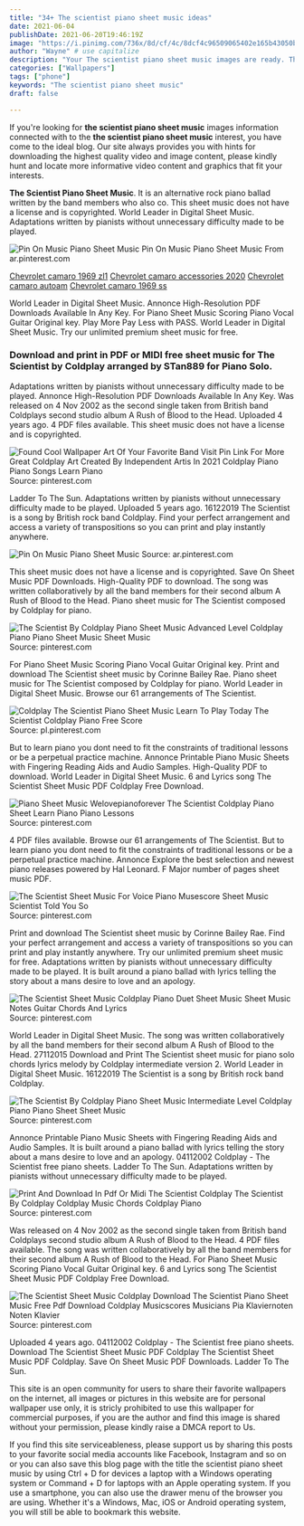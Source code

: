```yaml
---
title: "34+ The scientist piano sheet music ideas"
date: 2021-06-04
publishDate: 2021-06-20T19:46:19Z
image: "https://i.pinimg.com/736x/8d/cf/4c/8dcf4c96509065402e165b43050ba42a.jpg"
author: "Wayne" # use capitalize
description: "Your The scientist piano sheet music images are ready. The scientist piano sheet music are a topic that is being searched for and liked by netizens today. You can Get the The scientist piano sheet music files here. Find and Download all free photos."
categories: ["Wallpapers"]
tags: ["phone"]
keywords: "The scientist piano sheet music"
draft: false

---
```


If you're looking for **the scientist piano sheet music** images information connected with to the **the scientist piano sheet music** interest, you have come to the ideal  blog.  Our site always  provides you with  hints  for downloading  the highest  quality video and image  content, please kindly hunt and locate more informative video content and graphics  that fit your interests.

**The Scientist Piano Sheet Music**. It is an alternative rock piano ballad written by the band members who also co. This sheet music does not have a license and is copyrighted. World Leader in Digital Sheet Music. Adaptations written by pianists without unnecessary difficulty made to be played.

![Pin On Music Piano Sheet Music](https://i.pinimg.com/originals/1b/20/59/1b20592d50459f98dff9d26e134b857c.png "Pin On Music Piano Sheet Music")
Pin On Music Piano Sheet Music From ar.pinterest.com

[Chevrolet camaro 1969 zl1](/chevrolet-camaro-1969-zl1/)
[Chevrolet camaro accessories 2020](/chevrolet-camaro-accessories-2020/)
[Chevrolet camaro autoam](/chevrolet-camaro-autoam/)
[Chevrolet camaro 1969 ss](/chevrolet-camaro-1969-ss/)

World Leader in Digital Sheet Music. Annonce High-Resolution PDF Downloads Available In Any Key. For Piano Sheet Music Scoring Piano Vocal Guitar Original key. Play More Pay Less with PASS. World Leader in Digital Sheet Music. Try our unlimited premium sheet music for free.

### Download and print in PDF or MIDI free sheet music for The Scientist by Coldplay arranged by STan889 for Piano Solo.

Adaptations written by pianists without unnecessary difficulty made to be played. Annonce High-Resolution PDF Downloads Available In Any Key. Was released on 4 Nov 2002 as the second single taken from British band Coldplays second studio album A Rush of Blood to the Head. Uploaded 4 years ago. 4 PDF files available. This sheet music does not have a license and is copyrighted.


![Found Cool Wallpaper Art Of Your Favorite Band Visit Pin Link For More Great Coldplay Art Created By Independent Artis In 2021 Coldplay Piano Piano Songs Learn Piano](https://i.pinimg.com/564x/58/79/0c/58790c686bdbca3ec991ee5b7704680c.jpg "Found Cool Wallpaper Art Of Your Favorite Band Visit Pin Link For More Great Coldplay Art Created By Independent Artis In 2021 Coldplay Piano Piano Songs Learn Piano")
Source: pinterest.com

Ladder To The Sun. Adaptations written by pianists without unnecessary difficulty made to be played. Uploaded 5 years ago. 16122019 The Scientist is a song by British rock band Coldplay. Find your perfect arrangement and access a variety of transpositions so you can print and play instantly anywhere.

![Pin On Music Piano Sheet Music](https://i.pinimg.com/originals/1b/20/59/1b20592d50459f98dff9d26e134b857c.png "Pin On Music Piano Sheet Music")
Source: ar.pinterest.com

This sheet music does not have a license and is copyrighted. Save On Sheet Music PDF Downloads. High-Quality PDF to download. The song was written collaboratively by all the band members for their second album A Rush of Blood to the Head. Piano sheet music for The Scientist composed by Coldplay for piano.

![The Scientist By Coldplay Piano Sheet Music Advanced Level Coldplay Piano Piano Sheet Music Sheet Music](https://i.pinimg.com/originals/4a/36/f4/4a36f4b25600b448e50b7109664045d2.jpg "The Scientist By Coldplay Piano Sheet Music Advanced Level Coldplay Piano Piano Sheet Music Sheet Music")
Source: pinterest.com

For Piano Sheet Music Scoring Piano Vocal Guitar Original key. Print and download The Scientist sheet music by Corinne Bailey Rae. Piano sheet music for The Scientist composed by Coldplay for piano. World Leader in Digital Sheet Music. Browse our 61 arrangements of The Scientist.

![Coldplay The Scientist Piano Sheet Music Learn To Play Today The Scientist Coldplay Piano Free Score](https://i.pinimg.com/originals/6e/82/47/6e8247c9ec28a46efcb1527ec1b268ce.jpg "Coldplay The Scientist Piano Sheet Music Learn To Play Today The Scientist Coldplay Piano Free Score")
Source: pl.pinterest.com

But to learn piano you dont need to fit the constraints of traditional lessons or be a perpetual practice machine. Annonce Printable Piano Music Sheets with Fingering Reading Aids and Audio Samples. High-Quality PDF to download. World Leader in Digital Sheet Music. 6 and Lyrics song The Scientist Sheet Music PDF Coldplay Free Download.

![Piano Sheet Music Welovepianoforever The Scientist Coldplay Piano Sheet Learn Piano Piano Lessons](https://i.pinimg.com/originals/8d/2b/af/8d2baf4147a6f39ea5431c686e4f6738.jpg "Piano Sheet Music Welovepianoforever The Scientist Coldplay Piano Sheet Learn Piano Piano Lessons")
Source: pinterest.com

4 PDF files available. Browse our 61 arrangements of The Scientist. But to learn piano you dont need to fit the constraints of traditional lessons or be a perpetual practice machine. Annonce Explore the best selection and newest piano releases powered by Hal Leonard. F Major number of pages sheet music PDF.

![The Scientist Sheet Music For Voice Piano Musescore Sheet Music Scientist Told You So](https://i.pinimg.com/originals/b2/ed/5f/b2ed5f04fc27e458d642dd3b58f13d55.png "The Scientist Sheet Music For Voice Piano Musescore Sheet Music Scientist Told You So")
Source: pinterest.com

Print and download The Scientist sheet music by Corinne Bailey Rae. Find your perfect arrangement and access a variety of transpositions so you can print and play instantly anywhere. Try our unlimited premium sheet music for free. Adaptations written by pianists without unnecessary difficulty made to be played. It is built around a piano ballad with lyrics telling the story about a mans desire to love and an apology.

![The Scientist Sheet Music Coldplay Piano Duet Sheet Music Sheet Music Notes Guitar Chords And Lyrics](https://i.pinimg.com/originals/13/8b/6f/138b6f8b0a5b346955cdb3b2152c6362.png "The Scientist Sheet Music Coldplay Piano Duet Sheet Music Sheet Music Notes Guitar Chords And Lyrics")
Source: pinterest.com

World Leader in Digital Sheet Music. The song was written collaboratively by all the band members for their second album A Rush of Blood to the Head. 27112015 Download and Print The Scientist sheet music for piano solo chords lyrics melody by Coldplay intermediate version 2. World Leader in Digital Sheet Music. 16122019 The Scientist is a song by British rock band Coldplay.

![The Scientist By Coldplay Piano Sheet Music Intermediate Level Coldplay Piano Piano Sheet Sheet Music](https://i.pinimg.com/originals/37/2f/ac/372fac27497d17f509a9ebc7d7510a00.jpg "The Scientist By Coldplay Piano Sheet Music Intermediate Level Coldplay Piano Piano Sheet Sheet Music")
Source: pinterest.com

Annonce Printable Piano Music Sheets with Fingering Reading Aids and Audio Samples. It is built around a piano ballad with lyrics telling the story about a mans desire to love and an apology. 04112002 Coldplay - The Scientist free piano sheets. Ladder To The Sun. Adaptations written by pianists without unnecessary difficulty made to be played.

![Print And Download In Pdf Or Midi The Scientist Coldplay The Scientist By Coldplay Coldplay Music Chords Coldplay Piano](https://i.pinimg.com/originals/fe/bd/08/febd085e389e5e9b3a96a42afe6fcb4e.png "Print And Download In Pdf Or Midi The Scientist Coldplay The Scientist By Coldplay Coldplay Music Chords Coldplay Piano")
Source: pinterest.com

Was released on 4 Nov 2002 as the second single taken from British band Coldplays second studio album A Rush of Blood to the Head. 4 PDF files available. The song was written collaboratively by all the band members for their second album A Rush of Blood to the Head. For Piano Sheet Music Scoring Piano Vocal Guitar Original key. 6 and Lyrics song The Scientist Sheet Music PDF Coldplay Free Download.

![The Scientist Sheet Music Coldplay Download The Scientist Piano Sheet Music Free Pdf Download Coldplay Musicscores Musicians Pia Klaviernoten Noten Klavier](https://i.pinimg.com/736x/8d/cf/4c/8dcf4c96509065402e165b43050ba42a.jpg "The Scientist Sheet Music Coldplay Download The Scientist Piano Sheet Music Free Pdf Download Coldplay Musicscores Musicians Pia Klaviernoten Noten Klavier")
Source: pinterest.com

Uploaded 4 years ago. 04112002 Coldplay - The Scientist free piano sheets. Download The Scientist Sheet Music PDF Coldplay The Scientist Sheet Music PDF Coldplay. Save On Sheet Music PDF Downloads. Ladder To The Sun.

This site is an open community for users to share their favorite wallpapers on the internet, all images or pictures in this website are for personal wallpaper use only, it is stricly prohibited to use this wallpaper for commercial purposes, if you are the author and find this image is shared without your permission, please kindly raise a DMCA report to Us.

If you find this site serviceableness, please support us by sharing this posts to your favorite social media accounts like Facebook, Instagram and so on or you can also save this blog page with the title the scientist piano sheet music by using Ctrl + D for devices a laptop with a Windows operating system or Command + D for laptops with an Apple operating system. If you use a smartphone, you can also use the drawer menu of the browser you are using. Whether it's a Windows, Mac, iOS or Android operating system, you will still be able to bookmark this website.
